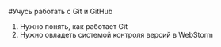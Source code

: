 #Учусь работать с Git и GitHub
1. Нужно понять, как работает Git
2. Нужно овладеть системой контроля версий в WebStorm 
